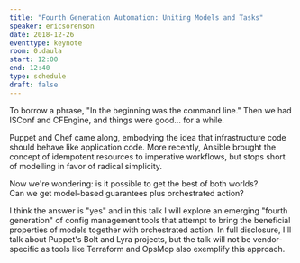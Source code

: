 ```yaml
---
title: "Fourth Generation Automation: Uniting Models and Tasks"
speaker: ericsorenson
date: 2018-12-26
eventtype: keynote
room: 0.daula
start: 12:00
end: 12:40
type: schedule
draft: false
---
```


To borrow a phrase, "In the beginning was the command line." Then we had ISConf and CFEngine, and things were good... for a while.  

Puppet and Chef came along, embodying the idea that infrastructure code should behave like application code.  More 
recently, Ansible brought the concept of idempotent resources to imperative workflows, but stops short of modelling in 
favor of radical simplicity.  

Now we're wondering: is it possible to get the best of both worlds?  
Can we get model-based guarantees plus orchestrated action?  

I think the answer is "yes" and in this talk I will explore an emerging "fourth generation" of config management tools 
that attempt to bring the beneficial properties of models together with orchestrated action. In full disclosure, I'll 
talk about Puppet's Bolt and Lyra projects, but the talk will not be vendor-specific as tools like Terraform and OpsMop 
also exemplify this approach.

